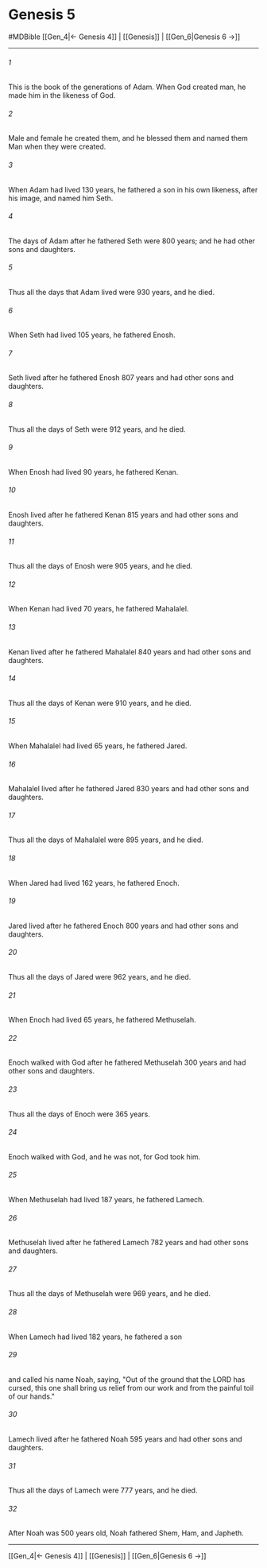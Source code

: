 # Genesis 5
#MDBible
[[Gen_4|← Genesis 4]] | [[Genesis]] | [[Gen_6|Genesis 6 →]]

***

###### 1 
This is the book of the generations of Adam. When God created man, he made him in the likeness of God. 

###### 2 
Male and female he created them, and he blessed them and named them Man when they were created. 

###### 3 
When Adam had lived 130 years, he fathered a son in his own likeness, after his image, and named him Seth. 

###### 4 
The days of Adam after he fathered Seth were 800 years; and he had other sons and daughters. 

###### 5 
Thus all the days that Adam lived were 930 years, and he died. 

###### 6 
When Seth had lived 105 years, he fathered Enosh. 

###### 7 
Seth lived after he fathered Enosh 807 years and had other sons and daughters. 

###### 8 
Thus all the days of Seth were 912 years, and he died. 

###### 9 
When Enosh had lived 90 years, he fathered Kenan. 

###### 10 
Enosh lived after he fathered Kenan 815 years and had other sons and daughters. 

###### 11 
Thus all the days of Enosh were 905 years, and he died. 

###### 12 
When Kenan had lived 70 years, he fathered Mahalalel. 

###### 13 
Kenan lived after he fathered Mahalalel 840 years and had other sons and daughters. 

###### 14 
Thus all the days of Kenan were 910 years, and he died. 

###### 15 
When Mahalalel had lived 65 years, he fathered Jared. 

###### 16 
Mahalalel lived after he fathered Jared 830 years and had other sons and daughters. 

###### 17 
Thus all the days of Mahalalel were 895 years, and he died. 

###### 18 
When Jared had lived 162 years, he fathered Enoch. 

###### 19 
Jared lived after he fathered Enoch 800 years and had other sons and daughters. 

###### 20 
Thus all the days of Jared were 962 years, and he died. 

###### 21 
When Enoch had lived 65 years, he fathered Methuselah. 

###### 22 
Enoch walked with God after he fathered Methuselah 300 years and had other sons and daughters. 

###### 23 
Thus all the days of Enoch were 365 years. 

###### 24 
Enoch walked with God, and he was not, for God took him. 

###### 25 
When Methuselah had lived 187 years, he fathered Lamech. 

###### 26 
Methuselah lived after he fathered Lamech 782 years and had other sons and daughters. 

###### 27 
Thus all the days of Methuselah were 969 years, and he died. 

###### 28 
When Lamech had lived 182 years, he fathered a son 

###### 29 
and called his name Noah, saying, "Out of the ground that the LORD has cursed, this one shall bring us relief from our work and from the painful toil of our hands." 

###### 30 
Lamech lived after he fathered Noah 595 years and had other sons and daughters. 

###### 31 
Thus all the days of Lamech were 777 years, and he died. 

###### 32 
After Noah was 500 years old, Noah fathered Shem, Ham, and Japheth. 

***

[[Gen_4|← Genesis 4]] | [[Genesis]] | [[Gen_6|Genesis 6 →]]
